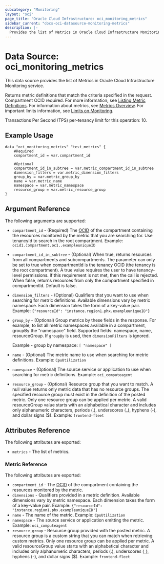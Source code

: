 ```yaml
---
subcategory: "Monitoring"
layout: "oci"
page_title: "Oracle Cloud Infrastructure: oci_monitoring_metrics"
sidebar_current: "docs-oci-datasource-monitoring-metrics"
description: |-
  Provides the list of Metrics in Oracle Cloud Infrastructure Monitoring service
---
```


# Data Source: oci_monitoring_metrics
This data source provides the list of Metrics in Oracle Cloud Infrastructure Monitoring service.

Returns metric definitions that match the criteria specified in the request. Compartment OCID required.
For more information, see
[Listing Metric Definitions](https://docs.cloud.oracle.com/iaas/Content/Monitoring/Tasks/list-metric.htm).
For information about metrics, see
[Metrics Overview](https://docs.cloud.oracle.com/iaas/Content/Monitoring/Concepts/monitoringoverview.htm#MetricsOverview).
For important limits information, see
[Limits on Monitoring](https://docs.cloud.oracle.com/iaas/Content/Monitoring/Concepts/monitoringoverview.htm#limits).

Transactions Per Second (TPS) per-tenancy limit for this operation: 10.


## Example Usage

```hcl
data "oci_monitoring_metrics" "test_metrics" {
	#Required
	compartment_id = var.compartment_id

	#Optional
	compartment_id_in_subtree = var.metric_compartment_id_in_subtree
	dimension_filters = var.metric_dimension_filters
	group_by = var.metric_group_by
	name = var.metric_name
	namespace = var.metric_namespace
	resource_group = var.metric_resource_group
}
```

## Argument Reference

The following arguments are supported:

* `compartment_id` - (Required) The [OCID](https://docs.cloud.oracle.com/iaas/Content/General/Concepts/identifiers.htm) of the compartment containing the resources monitored by the metric that you are searching for. Use tenancyId to search in the root compartment.  Example: `ocid1.compartment.oc1..exampleuniqueID` 
* `compartment_id_in_subtree` - (Optional) When true, returns resources from all compartments and subcompartments. The parameter can only be set to true when compartmentId is the tenancy OCID (the tenancy is the root compartment). A true value requires the user to have tenancy-level permissions. If this requirement is not met, then the call is rejected. When false, returns resources from only the compartment specified in compartmentId. Default is false. 
* `dimension_filters` - (Optional) Qualifiers that you want to use when searching for metric definitions. Available dimensions vary by metric namespace. Each dimension takes the form of a key-value pair.  Example: `{"resourceId": "instance.region1.phx.exampleuniqueID"}` 
* `group_by` - (Optional) Group metrics by these fields in the response. For example, to list all metric namespaces available in a compartment, groupBy the "namespace" field. Supported fields: namespace, name, resourceGroup. If `groupBy` is used, then `dimensionFilters` is ignored.

	Example - group by namespace: `[ "namespace" ]` 
* `name` - (Optional) The metric name to use when searching for metric definitions.  Example: `CpuUtilization` 
* `namespace` - (Optional) The source service or application to use when searching for metric definitions.  Example: `oci_computeagent` 
* `resource_group` - (Optional) Resource group that you want to match. A null value returns only metric data that has no resource groups. The specified resource group must exist in the definition of the posted metric. Only one resource group can be applied per metric. A valid resourceGroup value starts with an alphabetical character and includes only alphanumeric characters, periods (.), underscores (_), hyphens (-), and dollar signs ($).  Example: `frontend-fleet` 


## Attributes Reference

The following attributes are exported:

* `metrics` - The list of metrics.

### Metric Reference

The following attributes are exported:

* `compartment_id` - The [OCID](https://docs.cloud.oracle.com/iaas/Content/General/Concepts/identifiers.htm) of the compartment containing the resources monitored by the metric. 
* `dimensions` - Qualifiers provided in a metric definition. Available dimensions vary by metric namespace. Each dimension takes the form of a key-value pair.  Example: `{"resourceId": "instance.region1.phx.exampleuniqueID"}` 
* `name` - The name of the metric.  Example: `CpuUtilization` 
* `namespace` - The source service or application emitting the metric.  Example: `oci_computeagent` 
* `resource_group` - Resource group provided with the posted metric. A resource group is a custom string that you can match when retrieving custom metrics. Only one resource group can be applied per metric. A valid resourceGroup value starts with an alphabetical character and includes only alphanumeric characters, periods (.), underscores (_), hyphens (-), and dollar signs ($).  Example: `frontend-fleet` 

